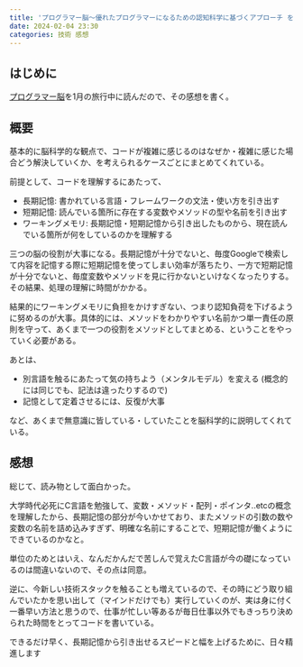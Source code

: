 ```yaml
---
title: 'プログラマー脳～優れたプログラマーになるための認知科学に基づくアプローチ を読んだ感想と個人的見解'
date: 2024-02-04 23:30
categories: 技術 感想
---
```


## はじめに

[プログラマー脳](https://www.shuwasystem.co.jp/book/9784798068534.html)を1月の旅行中に読んだので、その感想を書く。

## 概要

基本的に脳科学的な観点で、コードが複雑に感じるのはなぜか・複雑に感じた場合どう解決していくか、を考えられるケースごとにまとめてくれている。

前提として、コードを理解するにあたって、

- 長期記憶: 書かれている言語・フレームワークの文法・使い方を引き出す
- 短期記憶: 読んでいる箇所に存在する変数やメソッドの型や名前を引き出す
- ワーキングメモリ: 長期記憶・短期記憶から引き出したものから、現在読んでいる箇所が何をしているのかを理解する

三つの脳の役割が大事になる。長期記憶が十分でないと、毎度Googleで検索して内容を記憶する際に短期記憶を使ってしまい効率が落ちたり、一方で短期記憶が十分でないと、毎度変数やメソッドを見に行かないといけなくなったりする。その結果、処理の理解に時間がかかる。

結果的にワーキングメモリに負担をかけすぎない、つまり認知負荷を下げるように努めるのが大事。具体的には、メソッドをわかりやすい名前かつ単一責任の原則を守って、あくまで一つの役割をメソッドとしてまとめる、ということをやっていく必要がある。

あとは、

- 別言語を触るにあたって気の持ちよう（メンタルモデル）を変える (概念的には同じでも、記法は違ったりするので)
- 記憶として定着させるには、反復が大事

など、あくまで無意識に皆している・していたことを脳科学的に説明してくれている。

## 感想

総じて、読み物として面白かった。

大学時代必死にC言語を勉強して、変数・メソッド・配列・ポインタ..etcの概念を理解したから、長期記憶の部分が今いかせており、またメソッドの引数の数や変数の名前を詰め込みすぎず、明確な名前にすることで、短期記憶が働くようにできているのかなと。

単位のためとはいえ、なんだかんだで苦しんで覚えたC言語が今の礎になっているのは間違いないので、その点は同意。

逆に、今新しい技術スタックを触ることも増えているので、その時にどう取り組んでいたかを思い出して（マインドだけでも）実行していくのが、実は身に付く一番早い方法と思うので、仕事が忙しい等あるが毎日仕事以外でもきっちり決められた時間をとってコードを書いている。

できるだけ早く、長期記憶から引き出せるスピードと幅を上げるために、日々精進します
